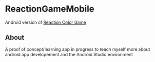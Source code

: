 # ReactionGameMobile
Android version of [Reaction Color Game](http://www.samuelsannicolas.com/reactiongame)

## About
A proof of concept/learning app in progress to teach myself more about android app developement and the Android Studio environment
